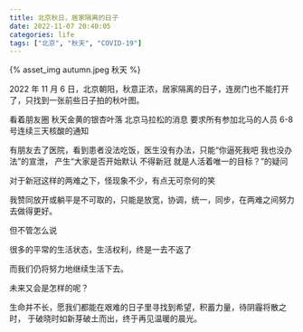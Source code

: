 ```yaml
---
title: 北京秋日，居家隔离的日子
date: 2022-11-07 20:40:05
categories: life
tags: ["北京", "秋天", "COVID-19"]
---
```


<div class="qrImgWrapper">
{% asset_img autumn.jpeg 秋天 %}
</div>

2022 年 11 月 6 日，北京朝阳，秋意正浓，居家隔离的日子，连房门也不能打开了，只找到一张前些日子拍的秋叶图。

看着朋友圈
秋天金黄的银杏叶落
北京马拉松的消息
要求所有参加北马的人员 6-8 号连续三天核酸的通知

有朋友去了医院，看到患者没法吃饭，医生没有办法，只能“你逼死我吧 我也没办法”的宣泄，
产生“大家是否开始默认 不得新冠 就是人活着唯一的目标？”的疑问

对于新冠这样的两难之下，怪现象不少，有点无可奈何的笑

我赞同放开或躺平是不可取的，只能是放宽，协调，统一，同步，在两难之间努力去做得更好。

但不管怎么说

很多的平常的生活状态，生活权利，终是一去不返了

而我们仍将努力地继续生活下去。

未来又会是怎样的呢？

生命并不长，愿我们都能在艰难的日子里寻找到希望，积蓄力量，待阴霾将散之时，
于破晓时如新芽破土而出，终于再见温暖的晨光。
